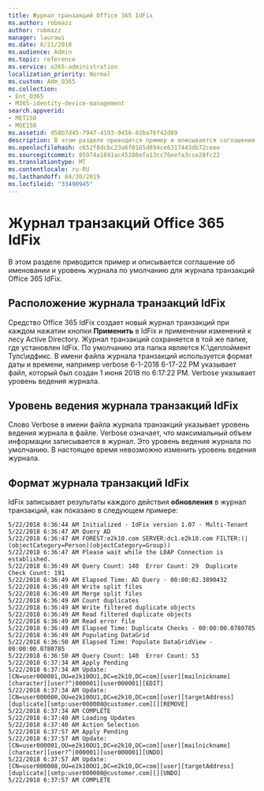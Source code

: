 ```yaml
---
title: Журнал транзакций Office 365 IdFix
ms.author: robmazz
author: robmazz
manager: laurawi
ms.date: 8/21/2018
ms.audience: Admin
ms.topic: reference
ms.service: o365-administration
localization_priority: Normal
ms.custom: Adm_O365
ms.collection:
- Ent_O365
- M365-identity-device-management
search.appverid:
- MET150
- MOE150
ms.assetid: d58b7d45-7947-4193-9456-82ba76f42d89
description: В этом разделе приводится пример и описывается соглашение об именовании и уровень журнала по умолчанию для журнала транзакций Office 365 IdFix.
ms.openlocfilehash: c652f8dcbc23a6f0165d894ce6317443db72ceee
ms.sourcegitcommit: 85974a1891ac45286efa13cc76eefa3cce28fc22
ms.translationtype: MT
ms.contentlocale: ru-RU
ms.lasthandoff: 04/30/2019
ms.locfileid: "33490945"
---
```

# <a name="office-365-idfix-transaction-log"></a>Журнал транзакций Office 365 IdFix

В этом разделе приводится пример и описывается соглашение об именовании и уровень журнала по умолчанию для журнала транзакций Office 365 IdFix.
  
## <a name="idfix-transaction-log-location"></a>Расположение журнала транзакций IdFix

Средство Office 365 IdFix создает новый журнал транзакций при каждом нажатии кнопки **Применить** в IdFix и применении изменений к лесу Active Directory. Журнал транзакций сохраняется в той же папке, где установлен IdFix. По умолчанию эта папка является К:\деплоймент Тулс\идфикс. В имени файла журнала транзакций используется формат даты и времени, например verbose 6-1-2018 6-17-22 PM указывает файл, который был создан 1 июня 2018 по 6:17:22 PM. Verbose указывает уровень ведения журнала. 
  
## <a name="idfix-transaction-log-logging-level"></a>Уровень ведения журнала транзакций IdFix

Слово Verbose в имени файла журнала транзакций указывает уровень ведения журнала в файле. Verbose означает, что максимальный объем информации записывается в журнал. Это уровень ведения журнала по умолчанию. В настоящее время невозможно изменить уровень ведения журнала.
  
## <a name="idfix-transaction-log-format"></a>Формат журнала транзакций IdFix

IdFix записывает результаты каждого действия **обновления** в журнал транзакций, как показано в следующем примере:
  
```
5/22/2018 6:36:44 AM Initialized - IdFix version 1.07 - Multi-Tenant
5/22/2018 6:36:47 AM Query AD
5/22/2018 6:36:47 AM FOREST:e2k10.com SERVER:dc1.e2k10.com FILTER:(|(objectCategory=Person)(objectCategory=Group))
5/22/2018 6:36:47 AM Please wait while the LDAP Connection is established.
5/22/2018 6:36:49 AM Query Count: 140  Error Count: 29  Duplicate Check Count: 191
5/22/2018 6:36:49 AM Elapsed Time: AD Query - 00:00:02.3890432
5/22/2018 6:36:49 AM Write split files
5/22/2018 6:36:49 AM Merge split files
5/22/2018 6:36:49 AM Count duplicates
5/22/2018 6:36:49 AM Write filtered duplicate objects
5/22/2018 6:36:49 AM Read filtered duplicate objects
5/22/2018 6:36:49 AM Read error file
5/22/2018 6:36:49 AM Elapsed Time: Duplicate Checks - 00:00:00.0780785
5/22/2018 6:36:49 AM Populating DataGrid
5/22/2018 6:36:50 AM Elapsed Time: Populate DataGridView - 00:00:00.0780785
5/22/2018 6:36:50 AM Query Count: 140  Error Count: 53
5/22/2018 6:37:34 AM Apply Pending
5/22/2018 6:37:34 AM Update: [CN=user000001,OU=e2k10OU1,DC=e2k10,DC=com][user][mailnickname][character][user?^|000001][user000001][EDIT]
5/22/2018 6:37:34 AM Update: [CN=user000008,OU=e2k10OU1,DC=e2k10,DC=com][user][targetAddress][duplicate][smtp:user000008@customer.com][][REMOVE]
5/22/2018 6:37:34 AM COMPLETE
5/22/2018 6:37:40 AM Loading Updates
5/22/2018 6:37:40 AM Action Selection
5/22/2018 6:37:57 AM Apply Pending
5/22/2018 6:37:57 AM Update: [CN=user000001,OU=e2k10OU1,DC=e2k10,DC=com][user][mailnickname][character][user?^|000001][user000001][UNDO]
5/22/2018 6:37:57 AM Update: [CN=user000008,OU=e2k10OU1,DC=e2k10,DC=com][user][targetAddress][duplicate][smtp:user000008@customer.com][][UNDO]
5/22/2018 6:37:57 AM COMPLETE

```